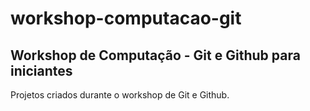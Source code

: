 # workshop-computacao-git
## Workshop de Computação - Git e Github para iniciantes

Projetos criados durante o workshop de Git e Github. 


